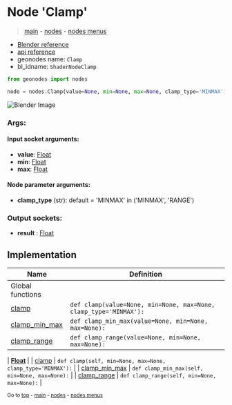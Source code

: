 # Node 'Clamp'

> [main](../structure.md) - [nodes](nodes.md) - [nodes menus](nodes_menus.md)

- [Blender reference](https://docs.blender.org/manual/en/latest/modeling/geometry_nodes/utilities/clamp.html)
- [api reference](https://docs.blender.org/api/current/bpy.types.ShaderNodeClamp.html)
- geonodes name: `Clamp`
- bl_idname: `ShaderNodeClamp`

```python
from geonodes import nodes

node = nodes.Clamp(value=None, min=None, max=None, clamp_type='MINMAX')
```

![Blender Image](https://docs.blender.org/manual/en/latest/_images/node-types_ShaderNodeClamp.webp)

### Args:

#### Input socket arguments:

- **value**: [Float](Float.md)
- **min**: [Float](Float.md)
- **max**: [Float](Float.md)

#### Node parameter arguments:

- **clamp_type** (str): default = 'MINMAX' in ('MINMAX', 'RANGE')

### Output sockets:

- **result** : [Float](Float.md)

## Implementation

| Name | Definition |
|------|------------|
| Global functions |
| [clamp](A.md#clamp) | `def clamp(value=None, min=None, max=None, clamp_type='MINMAX'):` |
| [clamp_min_max](A.md#clamp_min_max) | `def clamp_min_max(value=None, min=None, max=None):` |
| [clamp_range](A.md#clamp_range) | `def clamp_range(value=None, min=None, max=None):` |

| **[Float](Float.md)** |
| [clamp](Float.md#clamp) | `def clamp(self, min=None, max=None, clamp_type='MINMAX'):` |
| [clamp_min_max](Float.md#clamp_min_max) | `def clamp_min_max(self, min=None, max=None):` |
| [clamp_range](Float.md#clamp_range) | `def clamp_range(self, min=None, max=None):` |

<sub>Go to [top](#node-Clamp) - [main](../structure.md) - [nodes](nodes.md) - [nodes menus](nodes_menus.md)</sub>

